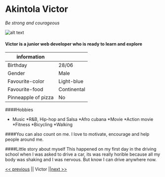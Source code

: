 # Akintola Victor
 _Be strong and courageous_



![alt text](https://media.licdn.com/dms/image/C5603AQEsm6rEoTZZTQ/profile-displayphoto-shrink_200_200/0?e=1579737600&v=beta&t=L15fUc0z5dnTOCWKeBx77HYQriiDKUblhD2xd3U8w6g)
#### Victor is a junior web developer who is ready to learn and explore




|information | |
| --- | --- |
|Birthday 		| 28/06 	|
| Gender   		| Male	 	|
Favourite-color 	|Light-blue	|
Favourite-food		|Continental	|
Pinneapple of pizza	|No		|[ ]



####Hobbies

* Music
  *R&B, Hip-hop and Salsa
  *Afro cubana
*Movie
  *Action movie
*Fitness
  *Bicycling
  *Walking



####You can also count on me.
I love to motivate, encourage and help people around me.


####Little story about myself
This happened on my first day in the driving school when I was asked to drive a car, its was really horible because all my body was shaking and I was nervous. But know I can drive anywhere now.


[<< previous](https://www.google.com "Tim") || Victor ||[next >>](https://www.google.com "Walid")


